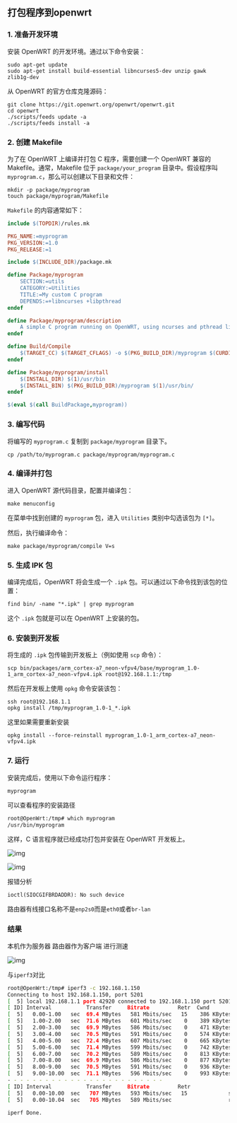 ## 打包程序到openwrt

### 1. 准备开发环境

安装 OpenWRT 的开发环境。通过以下命令安装：

```plain
sudo apt-get update
sudo apt-get install build-essential libncurses5-dev unzip gawk zlib1g-dev
```

从 OpenWRT 的官方仓库克隆源码：

```plain
git clone https://git.openwrt.org/openwrt/openwrt.git
cd openwrt
./scripts/feeds update -a
./scripts/feeds install -a
```

### 2. 创建 Makefile

为了在 OpenWRT 上编译并打包 C 程序，需要创建一个 OpenWRT 兼容的 Makefile。通常，Makefile 位于 `package/your_program` 目录中。假设程序叫 `myprogram.c`，那么可以创建以下目录和文件：

```plain
mkdir -p package/myprogram
touch package/myprogram/Makefile
```

`Makefile` 的内容通常如下：

```makefile
include $(TOPDIR)/rules.mk

PKG_NAME:=myprogram
PKG_VERSION:=1.0
PKG_RELEASE:=1

include $(INCLUDE_DIR)/package.mk

define Package/myprogram
	SECTION:=utils
	CATEGORY:=Utilities
	TITLE:=My custom C program
	DEPENDS:=+libncurses +libpthread
endef

define Package/myprogram/description
	A simple C program running on OpenWRT, using ncurses and pthread libraries.
endef

define Build/Compile
	$(TARGET_CC) $(TARGET_CFLAGS) -o $(PKG_BUILD_DIR)/myprogram $(CURDIR)/myprogram.c -lpthread -lncurses
endef

define Package/myprogram/install
	$(INSTALL_DIR) $(1)/usr/bin
	$(INSTALL_BIN) $(PKG_BUILD_DIR)/myprogram $(1)/usr/bin/
endef

$(eval $(call BuildPackage,myprogram))
```

### 3. 编写代码

将编写的 `myprogram.c` 复制到 `package/myprogram` 目录下。

```
cp /path/to/myprogram.c package/myprogram/myprogram.c
```

### 4. 编译并打包

进入 OpenWRT 源代码目录，配置并编译包：

```
make menuconfig
```

在菜单中找到创建的 `myprogram` 包，进入 `Utilities` 类别中勾选该包为 `[*]`。

然后，执行编译命令：

```
make package/myprogram/compile V=s
```

### 5. 生成 IPK 包

编译完成后，OpenWRT 将会生成一个 `.ipk` 包。可以通过以下命令找到该包的位置：

```
find bin/ -name "*.ipk" | grep myprogram
```

这个 `.ipk` 包就是可以在 OpenWRT 上安装的包。

### 6. 安装到开发板

将生成的 `.ipk` 包传输到开发板上（例如使用 `scp` 命令）：

```
scp bin/packages/arm_cortex-a7_neon-vfpv4/base/myprogram_1.0-1_arm_cortex-a7_neon-vfpv4.ipk root@192.168.1.1:/tmp
```

然后在开发板上使用 `opkg` 命令安装该包：

```plain
ssh root@192.168.1.1
opkg install /tmp/myprogram_1.0-1_*.ipk
```

这里如果需要重新安装

```
opkg install --force-reinstall myprogram_1.0-1_arm_cortex-a7_neon-vfpv4.ipk
```

### 7. 运行

安装完成后，使用以下命令运行程序：

```
myprogram
```

可以查看程序的安装路径

```bash
root@OpenWrt:/tmp# which myprogram
/usr/bin/myprogram
```

这样，C 语言程序就已经成功打包并安装在 OpenWRT 开发板上。

![img](https://cdn.nlark.com/yuque/0/2024/png/40475032/1726653030403-93f3a824-6efd-4c8c-b7f6-bc386dbad602.png)

![img](https://cdn.nlark.com/yuque/0/2024/png/40475032/1726713272140-033bc981-536e-4454-bdfe-fbd5faed5fed.png)

报错分析

```
ioctl(SIOCGIFBRDADDR): No such device
```

路由器有线接口名称不是`enp2s0`而是`eth0`或者`br-lan`

### 结果

本机作为服务器 路由器作为客户端 进行测速

![img](https://cdn.nlark.com/yuque/0/2024/png/40475032/1726708851572-06338e55-7abc-4721-b8f9-a18730d73e3b.png)

与`iperf3`对比

```bash
root@OpenWrt:/tmp# iperf3 -c 192.168.1.150
Connecting to host 192.168.1.150, port 5201
[  5] local 192.168.1.1 port 42920 connected to 192.168.1.150 port 5201
[ ID] Interval           Transfer     Bitrate         Retr  Cwnd
[  5]   0.00-1.00   sec  69.4 MBytes   581 Mbits/sec   15    386 KBytes
[  5]   1.00-2.00   sec  71.6 MBytes   601 Mbits/sec    0    389 KBytes
[  5]   2.00-3.00   sec  69.9 MBytes   586 Mbits/sec    0    471 KBytes
[  5]   3.00-4.00   sec  70.5 MBytes   591 Mbits/sec    0    574 KBytes
[  5]   4.00-5.00   sec  72.4 MBytes   607 Mbits/sec    0    665 KBytes
[  5]   5.00-6.00   sec  71.4 MBytes   599 Mbits/sec    0    742 KBytes
[  5]   6.00-7.00   sec  70.2 MBytes   589 Mbits/sec    0    813 KBytes
[  5]   7.00-8.00   sec  69.9 MBytes   586 Mbits/sec    0    877 KBytes
[  5]   8.00-9.00   sec  70.5 MBytes   591 Mbits/sec    0    936 KBytes
[  5]   9.00-10.00  sec  71.1 MBytes   596 Mbits/sec    0    993 KBytes
- - - - - - - - - - - - - - - - - - - - - - - - -
[ ID] Interval           Transfer     Bitrate         Retr
[  5]   0.00-10.00  sec   707 MBytes   593 Mbits/sec   15             sender
[  5]   0.00-10.04  sec   705 MBytes   589 Mbits/sec                  receiver

iperf Done.
```